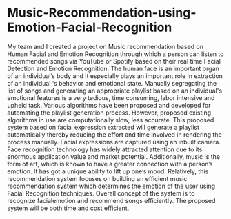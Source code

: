 # Music-Recommendation-using-Emotion-Facial-Recognition
My team and I created a project on Music recommendation based on Human Facial and Emotion Recognition through which a person can listen to recommended songs via YouTube or Spotify based on their real time Facial Detection and Emotion Recognition.
The human face is an important organ of an individual’s body and it especially plays an important role in extraction of an individual ‘s behavior and emotional state. Manually segregating the list of songs and generating an appropriate playlist based on an individual's emotional features is a very tedious, time consuming, labor intensive and upheld task. Various algorithms have been proposed and developed for automating the playlist generation process. However, proposed existing algorithms in use are computationally slow, less accurate. This proposed system based on facial expression extracted will generate a playlist automatically thereby reducing the effort and time involved in rendering the process manually. Facial expressions are captured using an inbuilt camera. Face recognition technology has widely attracted attention due to its enormous application value and market potential. Additionally, music is the form of art, which is known to have a greater connection with a person’s emotion. It has got a unique ability to lift up one’s mood. Relatively, this recommendation system focuses on building an efficient music recommendation system which determines the emotion of the user using Facial Recognition techniques. Overall concept of the system is to recognize facialemotion and recommend songs efficiently. The proposed system will be both time and cost efficient.
